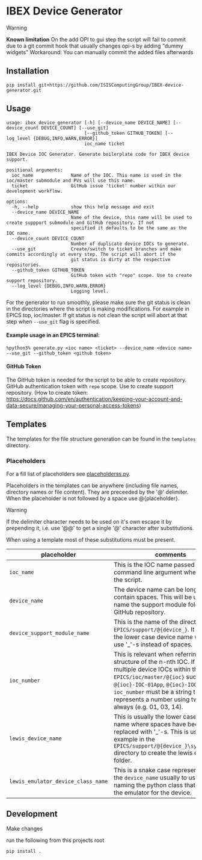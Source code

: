 # IBEX Device Generator

> [!WARNING]
> **Known limitation**
> On the add OPI to gui step the script will fail to commit due to a git commit hook that usually changes opi-s by adding "dummy widgets"
> Workaround: You can manually commit the added files afterwards

## Installation

```
pip install git+https://github.com/ISISComputingGroup/IBEX-device-generator.git
```

## Usage

```
usage: ibex_device_generator [-h] [--device_name DEVICE_NAME] [--device_count DEVICE_COUNT] [--use_git]
                             [--github_token GITHUB_TOKEN] [--log_level {DEBUG,INFO,WARN,ERROR}]
                             ioc_name ticket

IBEX Device IOC Generator. Generate boilerplate code for IBEX device support.

positional arguments:
  ioc_name              Name of the IOC. This name is used in the ioc/master submodule and PVs will use this name.
  ticket                GitHub issue 'ticket' number within our development workflow.

options:
  -h, --help            show this help message and exit
  --device_name DEVICE_NAME
                        Name of the device, this name will be used to create suppport submodule and GitHub repository. If not      
                        specified it defaults to be the same as the IOC name.
  --device_count DEVICE_COUNT
                        Number of duplicate device IOCs to generate.
  --use_git             Create/switch to ticket branches and make commits accordingly at every step. The script will abort if the  
                        git status is dirty at the respective repositories.
  --github_token GITHUB_TOKEN
                        GitHub token with "repo" scope. Use to create support repository.
  --log_level {DEBUG,INFO,WARN,ERROR}
                        Logging level.
```

For the generator to run smoothly, please make sure the git status is clean in the directories where the script is making modifications.
For example in EPICS top, ioc/master. If git status is not clean the script will abort at that step when `--use_git` flag is specified.

#### Example usage in an EPICS terminal:

```
%python3% generate.py <ioc name> <ticket> --device_name <device name> --use_git --github_token <github token>
```

#### GitHub Token

The GitHub token is needed for the script to be able to create repository. GitHub authentication token with `repo` scope. Use to create support repository. (How to create token: https://docs.github.com/en/authentication/keeping-your-account-and-data-secure/managing-your-personal-access-tokens)


## Templates

The templates for the file structure generation can be found in the `templates` directory.

### Placeholders

For a fill list of placeholders see [placeholderss.py](./utils/placeholderss.py).

Placeholders in the templates can be anywhere (including file names, directory names or file content). They are preceeded by the '@' delimiter. When the placeholder is not followed by a space use @{placeholder}.

> [!WARNING]
> If the delimiter character needs to be used on it's own escape it by prepending it, i.e. use '@@' to get a single '@' character after substitutions.

When using a template most of these substitutions must be present.

| placeholder | comments |
| ----------- | -------- |
| `ioc_name` | This is the IOC name passed down as command line argument when invoking the script. |
| `device_name` | The device name can be longer and can contain spaces. This will be used to name the support module folder and the GitHub repository. |
| `device_support_module_name` | This is the name of the directory within `EPICS/support/@{device_}`. It is usually the lower case device name where we use '_'-s instead of spaces. |
| `ioc_number` | This is relevant when referring to the structure of the n-nth IOC. If there are multiple device IOCs within the `EPICS/ioc/master/@{ioc}` such as `@{ioc}-IOC-01App`, `@{ioc}-IOC-02App` etc. `ioc_number` must be a string that represents a number using two digits always (e.g. 01, 03, 14).
| `lewis_device_name` | This is usually the lower case device name where spaces have been replaced with '_'-s. This is used for example in the `EPICS/support/@{device_}\system_tests` directory to create the lewis emulator folder. |
| `lewis_emulator_device_class_name` | This is a snake case representation of the `device_name` usually to use for naming the python class that represents the emulator for the device. |

## Development

Make changes

run the following from this projects root
```
pip install .
```